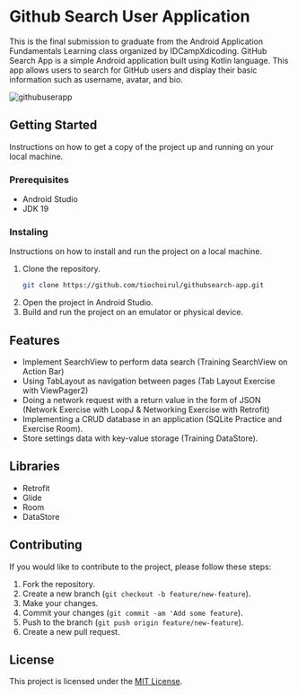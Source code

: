 # Github Search User Application

This is the final submission to graduate from the Android Application Fundamentals Learning class organized by IDCampXdicoding. GitHub Search App is a simple Android application built using Kotlin language. This app allows users to search for GitHub users and display their basic information such as username, avatar, and bio.

![githubuserapp](https://user-images.githubusercontent.com/108212568/220532440-55d5e947-d21f-4663-b5df-e3425ada85c0.jpg)

## Getting Started
Instructions on how to get a copy of the project up and running on your local machine.

### Prerequisites
- Android Studio
- JDK 19

### Instaling
Instructions on how to install and run the project on a local machine.

1. Clone the repository. 
    ```bash
    git clone https://github.com/tiochoirul/githubsearch-app.git
    ```
2. Open the project in Android Studio.
3. Build and run the project on an emulator or physical device.

## Features
- Implement SearchView to perform data search (Training SearchView on Action Bar)
- Using TabLayout as navigation between pages (Tab Layout Exercise with ViewPager2)
- Doing a network request with a return value in the form of JSON (Network Exercise with LoopJ & Networking Exercise with Retrofit)
- Implementing a CRUD database in an application (SQLite Practice and Exercise Room).
- Store settings data with key-value storage (Training DataStore).

## Libraries
- Retrofit
- Glide
- Room
- DataStore

## Contributing
If you would like to contribute to the project, please follow these steps:
1. Fork the repository.
2. Create a new branch (`git checkout -b feature/new-feature`).
3. Make your changes.
4. Commit your changes (`git commit -am 'Add some feature`).
5. Push to the branch (`git push origin feature/new-feature`).
6. Create a new pull request.

## License
This project is licensed under the <a href="https://opensource.org/licenses/MIT">MIT License</a>.
